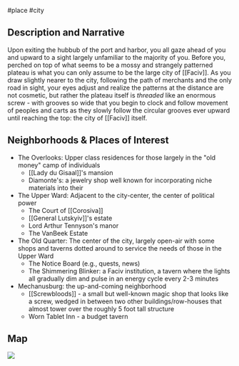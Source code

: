 #place #city

## Description and Narrative
Upon exiting the hubbub of the port and harbor, you all gaze ahead of you and upward to a sight largely unfamiliar to the majority of you. Before you, perched on top of what seems to be a mossy and strangely patterned plateau is what you can only assume to be the large city of [[Faciv]]. As you draw slightly nearer to the city, following the path of merchants and the only road in sight, your eyes adjust and realize the patterns at the distance are not cosmetic, but rather the plateau itself is _threaded_ like an enormous screw - with grooves so wide that you begin to clock and follow movement of peoples and carts as they slowly follow the circular grooves ever upward until reaching the top: the city of [[Faciv]] itself. 

## Neighborhoods & Places of Interest
- The Overlooks: Upper class residences for those largely in the "old money" camp of individuals
	- [[Lady du Gisaal]]'s mansion
	- Diamonte's: a jewelry shop well known for incorporating niche materials into their  
- The Upper Ward: Adjacent to the city-center, the center of political power
	- The Court of [[Corosiva]]
	- [[General Lutskyiv]]'s estate
	- Lord Arthur Tennyson's manor
	- The VanBeek Estate
- The Old Quarter: The center of the city, largely open-air with some shops and taverns dotted around to service the needs of those in the Upper Ward
	- The Notice Board (e.g., quests, news)
	- The Shimmering Blinker: a Faciv institution, a tavern where the lights all gradually dim and pulse in an energy cycle every 2-3 minutes
- Mechanusburg: the up-and-coming neighborhood
	- [[Screwbloods]] - a small but well-known magic shop that looks like a screw, wedged in between two other buildings/row-houses that almost tower over the roughly 5 foot tall structure	
	- Worn Tablet Inn - a budget tavern

## Map

![](img/maps/faciv.png)